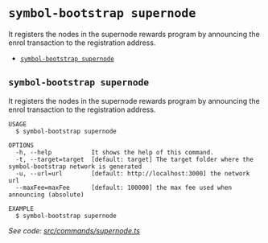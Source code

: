 `symbol-bootstrap supernode`
============================

It registers the nodes in the supernode rewards program by announcing the enrol transaction to the registration address.

* [`symbol-bootstrap supernode`](#symbol-bootstrap-supernode)

## `symbol-bootstrap supernode`

It registers the nodes in the supernode rewards program by announcing the enrol transaction to the registration address.

```
USAGE
  $ symbol-bootstrap supernode

OPTIONS
  -h, --help           It shows the help of this command.
  -t, --target=target  [default: target] The target folder where the symbol-bootstrap network is generated
  -u, --url=url        [default: http://localhost:3000] the network url
  --maxFee=maxFee      [default: 100000] the max fee used when announcing (absolute)

EXAMPLE
  $ symbol-bootstrap supernode
```

_See code: [src/commands/supernode.ts](https://github.com/nemtech/symbol-bootstrap/blob/v0.4.1/src/commands/supernode.ts)_
